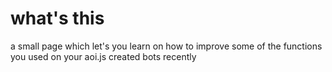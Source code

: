 # what's this

a small page which let's you learn on how to improve some of the functions you used on your aoi.js created bots recently
